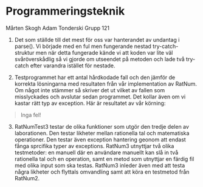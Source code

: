 ﻿# Programmeringsteknik

Mårten Skogh 
Adam Tonderski
Grupp 121


1. Det som ställde till det mest för oss var hanterandet av undantag i 
parse(). Vi började med en ful men fungerande nestad try-catch-struktur
men när detta fungerade kände vi att koden var lite väl svåröverskådlig
så vi gjorde om utseendet på metoden och lade två try-catch efter 
varandra istället för nestade.					

2. Testprogrammet har ett antal hårdkodade fall och den jämför de korrekta 
lösningarna med resultaten från vår implementation av RatNum. Om något 
inte stämmer så skriver det ut vilket av fallen som misslyckades och 
avslutar sedan programmet. Det kollar även om vi kastar rätt typ av 
exception. Här är resultatet av vår körning:
>Inga fel!


3. RatNumTest3 testar de olika funktioner som utgör den tredje delen av 
laborationen. Den testar likheter mellan rationella tal och matematiska 
operationer. Den testar även exception hantering geonom att endast fånga 
sprcifika typer av exceptions. RatNum3 utnyttjar två olika testmetoder: 
en manuell där en användare manuellt kan slå in två rationella tal och en 
operation, samt en metod som utnyttjar en färdig fil med olika input som 
ska testas. RatNum3 inleder även med att testa några likheter och flyttals
omvandling samt att köra en testmetod från RatNum2.



